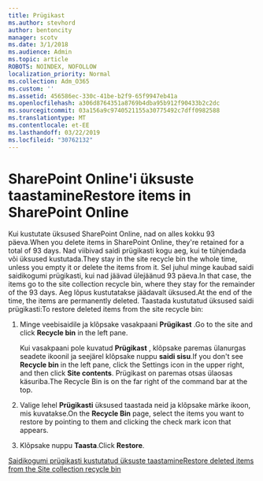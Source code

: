 ```yaml
---
title: Prügikast
ms.author: stevhord
author: bentoncity
manager: scotv
ms.date: 3/1/2018
ms.audience: Admin
ms.topic: article
ROBOTS: NOINDEX, NOFOLLOW
localization_priority: Normal
ms.collection: Adm_O365
ms.custom: ''
ms.assetid: 456586ec-330c-41be-b2f9-65f9947eb41a
ms.openlocfilehash: a306d8764351a8769b4dba95b912f90433b2c2dc
ms.sourcegitcommit: 03a156a9c9740521155a30775492c7dff0982588
ms.translationtype: MT
ms.contentlocale: et-EE
ms.lasthandoff: 03/22/2019
ms.locfileid: "30762132"
---
```

# <a name="restore-items-in-sharepoint-online"></a><span data-ttu-id="2ebb5-102">SharePoint Online'i üksuste taastamine</span><span class="sxs-lookup"><span data-stu-id="2ebb5-102">Restore items in SharePoint Online</span></span>

<span data-ttu-id="2ebb5-103">Kui kustutate üksused SharePoint Online, nad on alles kokku 93 päeva.</span><span class="sxs-lookup"><span data-stu-id="2ebb5-103">When you delete items in SharePoint Online, they're retained for a total of 93 days.</span></span> <span data-ttu-id="2ebb5-104">Nad viibivad saidi prügikasti kogu aeg, kui te tühjendada või üksused kustutada.</span><span class="sxs-lookup"><span data-stu-id="2ebb5-104">They stay in the site recycle bin the whole time, unless you empty it or delete the items from it.</span></span> <span data-ttu-id="2ebb5-105">Sel juhul minge kaubad saidi saidikogumi prügikasti, kui nad jäävad ülejäänud 93 päeva.</span><span class="sxs-lookup"><span data-stu-id="2ebb5-105">In that case, the items go to the site collection recycle bin, where they stay for the remainder of the 93 days.</span></span> <span data-ttu-id="2ebb5-106">Aeg lõpus kustutatakse jäädavalt üksused.</span><span class="sxs-lookup"><span data-stu-id="2ebb5-106">At the end of the time, the items are permanently deleted.</span></span> <span data-ttu-id="2ebb5-107">Taastada kustutatud üksused saidi prügikasti:</span><span class="sxs-lookup"><span data-stu-id="2ebb5-107">To restore deleted items from the site recycle bin:</span></span>
  
1. <span data-ttu-id="2ebb5-108">Minge veebisaidile ja klõpsake vasakpaani **Prügikast** .</span><span class="sxs-lookup"><span data-stu-id="2ebb5-108">Go to the site and click **Recycle bin** in the left pane.</span></span> 
    
    <span data-ttu-id="2ebb5-109">Kui vasakpaani pole kuvatud **Prügikast** , klõpsake paremas ülanurgas seadete ikoonil ja seejärel klõpsake nuppu **saidi sisu**.</span><span class="sxs-lookup"><span data-stu-id="2ebb5-109">If you don't see **Recycle bin** in the left pane, click the Settings icon in the upper right, and then click **Site contents**.</span></span> <span data-ttu-id="2ebb5-110">Prügikast on paremas otsas ülaosas käsuriba.</span><span class="sxs-lookup"><span data-stu-id="2ebb5-110">The Recycle Bin is on the far right of the command bar at the top.</span></span>
    
2. <span data-ttu-id="2ebb5-111">Valige lehel **Prügikasti** üksused taastada neid ja klõpsake märke ikoon, mis kuvatakse.</span><span class="sxs-lookup"><span data-stu-id="2ebb5-111">On the **Recycle Bin** page, select the items you want to restore by pointing to them and clicking the check mark icon that appears.</span></span> 
    
3. <span data-ttu-id="2ebb5-112">Klõpsake nuppu **Taasta**.</span><span class="sxs-lookup"><span data-stu-id="2ebb5-112">Click **Restore**.</span></span>
    
[<span data-ttu-id="2ebb5-113">Saidikogumi prügikasti kustutatud üksuste taastamine</span><span class="sxs-lookup"><span data-stu-id="2ebb5-113">Restore deleted items from the Site collection recycle bin</span></span>](https://go.microsoft.com/fwlink/?linkid=866439)
  


